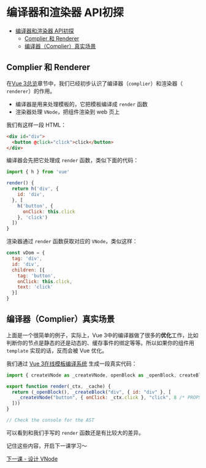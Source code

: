 # 编译器和渲染器 API初探
- [编译器和渲染器 API初探](#编译器和渲染器-api初探)
  - [Complier 和 Renderer](#complier-和-renderer)
  - [编译器（Complier）真实场景](#编译器complier真实场景)

## Complier 和 Renderer

在[Vue 3总览](../chapter1/OVERVIEW.md)章节中，我们已经初步认识了编译器（`complier`）和渲染器（ `renderer`）的作用。
- 编译器是用来处理模板的，它把模板编译成 `render` 函数
- 渲染器处理 `VNode`，把组件渲染到 web 页上

我们有这样一段 HTML：
```html
<div id="div">
  <button @click="click">click</button>
</div>
```

编译器会先把它处理成 `render` 函数，类似下面的代码：
```js
import { h } from 'vue'

render() {
  return h('div', {
    id: 'div',
  }, [
    h('button', {
      onClick: this.click
    }, 'click')
  ])
}
 ```
渲染器通过 `render` 函数获取对应的 `VNode`，类似这样：
```js
const vDom = {
  tag: 'div',
  id: 'div',
  children: [{
    tag: 'button',
    onClick: this.click,
    text: 'click'
  }]
}
```

## 编译器（Complier）真实场景
上面是一个很简单的例子，实际上，Vue 3中的编译器做了很多的**优化**工作，比如判断你的节点是静态的还是动态的、缓存事件的绑定等等。所以如果你的组件用 `template` 实现的话，反而会被 Vue 优化。

我们通过 [Vue 3在线模板编译系统](https://vue-next-template-explorer.netlify.app/) 生成一段真实代码：
```js
import { createVNode as _createVNode, openBlock as _openBlock, createBlock as _createBlock } from "vue"

export function render(_ctx, _cache) {
  return (_openBlock(), _createBlock("div", { id: "div" }, [
    _createVNode("button", { onClick: _ctx.click }, "click", 8 /* PROPS */, ["onClick"])
  ]))
}

// Check the console for the AST
```
可以看到和我们手写的 `render` 函数还是有比较大的差异。

记住这些内容，开启下一课学习～

[下一课 - 设计 VNode](./LESSON-2.md)
